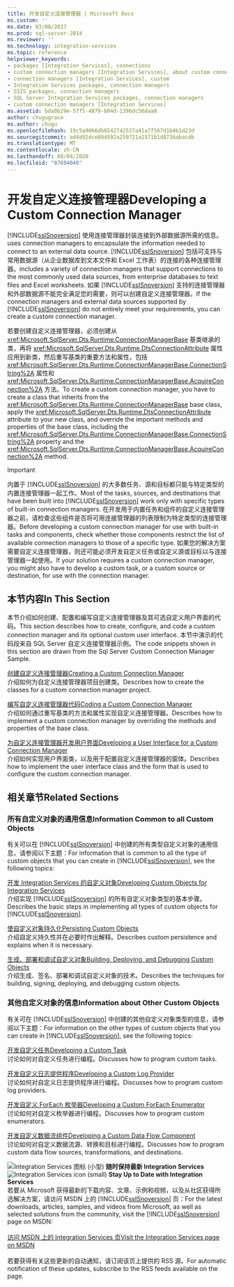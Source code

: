 ```yaml
---
title: 开发自定义连接管理器 | Microsoft Docs
ms.custom: ''
ms.date: 03/08/2017
ms.prod: sql-server-2014
ms.reviewer: ''
ms.technology: integration-services
ms.topic: reference
helpviewer_keywords:
- packages [Integration Services], connections
- custom connection managers [Integration Services], about custom connection managers
- connection managers [Integration Services], custom
- Integration Services packages, connection managers
- SSIS packages, connection managers
- SQL Server Integration Services packages, connection managers
- custom connection managers [Integration Services]
ms.assetid: bda0b29e-57f5-4879-b04d-1396dc56daa8
author: chugugrace
ms.author: chugu
ms.openlocfilehash: 19c5a9066db6542742537a41a7f567d1b4b1d23d
ms.sourcegitcommit: ad4d92dce894592a259721a1571b1d8736abacdb
ms.translationtype: MT
ms.contentlocale: zh-CN
ms.lasthandoff: 08/04/2020
ms.locfileid: "87694040"
---
```

# <a name="developing-a-custom-connection-manager"></a><span data-ttu-id="e0ba7-102">开发自定义连接管理器</span><span class="sxs-lookup"><span data-stu-id="e0ba7-102">Developing a Custom Connection Manager</span></span>
  [!INCLUDE[ssISnoversion](../../../includes/ssisnoversion-md.md)] <span data-ttu-id="e0ba7-103">使用连接管理器封装连接到外部数据源所需的信息。</span><span class="sxs-lookup"><span data-stu-id="e0ba7-103">uses connection managers to encapsulate the information needed to connect to an external data source.</span></span> [!INCLUDE[ssISnoversion](../../../includes/ssisnoversion-md.md)] <span data-ttu-id="e0ba7-104">包括可支持与常用数据源（从企业数据库到文本文件和 Excel 工作表）的连接的各种连接管理器。</span><span class="sxs-lookup"><span data-stu-id="e0ba7-104">includes a variety of connection managers that support connections to the most commonly used data sources, from enterprise databases to text files and Excel worksheets.</span></span> <span data-ttu-id="e0ba7-105">如果 [!INCLUDE[ssISnoversion](../../../includes/ssisnoversion-md.md)] 支持的连接管理器和外部数据源不能完全满足您的需要，则可以创建自定义连接管理器。</span><span class="sxs-lookup"><span data-stu-id="e0ba7-105">If the connection managers and external data sources supported by [!INCLUDE[ssISnoversion](../../../includes/ssisnoversion-md.md)] do not entirely meet your requirements, you can create a custom connection manager.</span></span>  
  
 <span data-ttu-id="e0ba7-106">若要创建自定义连接管理器，必须创建从 <xref:Microsoft.SqlServer.Dts.Runtime.ConnectionManagerBase> 基类继承的类，再将 <xref:Microsoft.SqlServer.Dts.Runtime.DtsConnectionAttribute> 属性应用到新类，然后重写基类的重要方法和属性，包括 <xref:Microsoft.SqlServer.Dts.Runtime.ConnectionManagerBase.ConnectionString%2A> 属性和 <xref:Microsoft.SqlServer.Dts.Runtime.ConnectionManagerBase.AcquireConnection%2A> 方法。</span><span class="sxs-lookup"><span data-stu-id="e0ba7-106">To create a custom connection manager, you have to create a class that inherits from the <xref:Microsoft.SqlServer.Dts.Runtime.ConnectionManagerBase> base class, apply the <xref:Microsoft.SqlServer.Dts.Runtime.DtsConnectionAttribute> attribute to your new class, and override the important methods and properties of the base class, including the <xref:Microsoft.SqlServer.Dts.Runtime.ConnectionManagerBase.ConnectionString%2A> property and the <xref:Microsoft.SqlServer.Dts.Runtime.ConnectionManagerBase.AcquireConnection%2A> method.</span></span>  
  
> [!IMPORTANT]  
>  <span data-ttu-id="e0ba7-107">内置于 [!INCLUDE[ssISnoversion](../../../includes/ssisnoversion-md.md)] 的大多数任务、源和目标都只能与特定类型的内置连接管理器一起工作。</span><span class="sxs-lookup"><span data-stu-id="e0ba7-107">Most of the tasks, sources, and destinations that have been built into [!INCLUDE[ssISnoversion](../../../includes/ssisnoversion-md.md)] work only with specific types of built-in connection managers.</span></span> <span data-ttu-id="e0ba7-108">在开发用于内置任务和组件的自定义连接管理器之前，请检查这些组件是否将可用连接管理器的列表限制为特定类型的连接管理器。</span><span class="sxs-lookup"><span data-stu-id="e0ba7-108">Before developing a custom connection manager for use with built-in tasks and components, check whether those components restrict the list of available connection managers to those of a specific type.</span></span> <span data-ttu-id="e0ba7-109">如果您的解决方案需要自定义连接管理器，则还可能必须开发自定义任务或自定义源或目标以与连接管理器一起使用。</span><span class="sxs-lookup"><span data-stu-id="e0ba7-109">If your solution requires a custom connection manager, you might also have to develop a custom task, or a custom source or destination, for use with the connection manager.</span></span>  
  
## <a name="in-this-section"></a><span data-ttu-id="e0ba7-110">本节内容</span><span class="sxs-lookup"><span data-stu-id="e0ba7-110">In This Section</span></span>  
 <span data-ttu-id="e0ba7-111">本节介绍如何创建、配置和编写自定义连接管理器及其可选自定义用户界面的代码。</span><span class="sxs-lookup"><span data-stu-id="e0ba7-111">This section describes how to create, configure, and code a custom connection manager and its optional custom user interface.</span></span> <span data-ttu-id="e0ba7-112">本节中演示的代码段来自 SQL Server 自定义连接管理器示例。</span><span class="sxs-lookup"><span data-stu-id="e0ba7-112">The code snippets shown in this section are drawn from the Sql Server Custom Connection Manager Sample.</span></span>  
  
 [<span data-ttu-id="e0ba7-113">创建自定义连接管理器</span><span class="sxs-lookup"><span data-stu-id="e0ba7-113">Creating a Custom Connection Manager</span></span>](creating-a-custom-connection-manager.md)  
 <span data-ttu-id="e0ba7-114">介绍如何为自定义连接管理器项目创建类。</span><span class="sxs-lookup"><span data-stu-id="e0ba7-114">Describes how to create the classes for a custom connection manager project.</span></span>  
  
 [<span data-ttu-id="e0ba7-115">编写自定义连接管理器代码</span><span class="sxs-lookup"><span data-stu-id="e0ba7-115">Coding a Custom Connection Manager</span></span>](coding-a-custom-connection-manager.md)  
 <span data-ttu-id="e0ba7-116">介绍如何通过重写基类的方法和属性实现自定义连接管理器。</span><span class="sxs-lookup"><span data-stu-id="e0ba7-116">Describes how to implement a custom connection manager by overriding the methods and properties of the base class.</span></span>  
  
 [<span data-ttu-id="e0ba7-117">为自定义连接管理器开发用户界面</span><span class="sxs-lookup"><span data-stu-id="e0ba7-117">Developing a User Interface for a Custom Connection Manager</span></span>](developing-a-user-interface-for-a-custom-connection-manager.md)  
 <span data-ttu-id="e0ba7-118">介绍如何实现用户界面类，以及用于配置自定义连接管理器的窗体。</span><span class="sxs-lookup"><span data-stu-id="e0ba7-118">Describes how to implement the user interface class and the form that is used to configure the custom connection manager.</span></span>  
  
## <a name="related-sections"></a><span data-ttu-id="e0ba7-119">相关章节</span><span class="sxs-lookup"><span data-stu-id="e0ba7-119">Related Sections</span></span>  
  
### <a name="information-common-to-all-custom-objects"></a><span data-ttu-id="e0ba7-120">所有自定义对象的通用信息</span><span class="sxs-lookup"><span data-stu-id="e0ba7-120">Information Common to all Custom Objects</span></span>  
 <span data-ttu-id="e0ba7-121">有关可以在 [!INCLUDE[ssISnoversion](../../../includes/ssisnoversion-md.md)] 中创建的所有类型自定义对象的通用信息，请参阅以下主题：</span><span class="sxs-lookup"><span data-stu-id="e0ba7-121">For information that is common to all the type of custom objects that you can create in [!INCLUDE[ssISnoversion](../../../includes/ssisnoversion-md.md)], see the following topics:</span></span>  
  
 [<span data-ttu-id="e0ba7-122">开发 Integration Services 的自定义对象</span><span class="sxs-lookup"><span data-stu-id="e0ba7-122">Developing Custom Objects for Integration Services</span></span>](../developing-custom-objects-for-integration-services.md)  
 <span data-ttu-id="e0ba7-123">介绍实现 [!INCLUDE[ssISnoversion](../../../includes/ssisnoversion-md.md)] 的所有自定义对象类型的基本步骤。</span><span class="sxs-lookup"><span data-stu-id="e0ba7-123">Describes the basic steps in implementing all types of custom objects for [!INCLUDE[ssISnoversion](../../../includes/ssisnoversion-md.md)].</span></span>  
  
 [<span data-ttu-id="e0ba7-124">使自定义对象持久化</span><span class="sxs-lookup"><span data-stu-id="e0ba7-124">Persisting Custom Objects</span></span>](../persisting-custom-objects.md)  
 <span data-ttu-id="e0ba7-125">介绍自定义持久性并在必要时作出解释。</span><span class="sxs-lookup"><span data-stu-id="e0ba7-125">Describes custom persistence and explains when it is necessary.</span></span>  
  
 [<span data-ttu-id="e0ba7-126">生成、部署和调试自定义对象</span><span class="sxs-lookup"><span data-stu-id="e0ba7-126">Building, Deploying, and Debugging Custom Objects</span></span>](../building-deploying-and-debugging-custom-objects.md)  
 <span data-ttu-id="e0ba7-127">介绍生成、签名、部署和调试自定义对象的技术。</span><span class="sxs-lookup"><span data-stu-id="e0ba7-127">Describes the techniques for building, signing, deploying, and debugging custom objects.</span></span>  
  
### <a name="information-about-other-custom-objects"></a><span data-ttu-id="e0ba7-128">其他自定义对象的信息</span><span class="sxs-lookup"><span data-stu-id="e0ba7-128">Information about Other Custom Objects</span></span>  
 <span data-ttu-id="e0ba7-129">有关可在 [!INCLUDE[ssISnoversion](../../../includes/ssisnoversion-md.md)] 中创建的其他自定义对象类型的信息，请参阅以下主题：</span><span class="sxs-lookup"><span data-stu-id="e0ba7-129">For information on the other types of custom objects that you can create in [!INCLUDE[ssISnoversion](../../../includes/ssisnoversion-md.md)], see the following topics:</span></span>  
  
 [<span data-ttu-id="e0ba7-130">开发自定义任务</span><span class="sxs-lookup"><span data-stu-id="e0ba7-130">Developing a Custom Task</span></span>](../task/developing-a-custom-task.md)  
 <span data-ttu-id="e0ba7-131">讨论如何对自定义任务进行编程。</span><span class="sxs-lookup"><span data-stu-id="e0ba7-131">Discusses how to program custom tasks.</span></span>  
  
 [<span data-ttu-id="e0ba7-132">开发自定义日志提供程序</span><span class="sxs-lookup"><span data-stu-id="e0ba7-132">Developing a Custom Log Provider</span></span>](../log-provider/developing-a-custom-log-provider.md)  
 <span data-ttu-id="e0ba7-133">讨论如何对自定义日志提供程序进行编程。</span><span class="sxs-lookup"><span data-stu-id="e0ba7-133">Discusses how to program custom log providers.</span></span>  
  
 [<span data-ttu-id="e0ba7-134">开发自定义 ForEach 枚举器</span><span class="sxs-lookup"><span data-stu-id="e0ba7-134">Developing a Custom ForEach Enumerator</span></span>](../foreach-enumerator/developing-a-custom-foreach-enumerator.md)  
 <span data-ttu-id="e0ba7-135">讨论如何对自定义枚举器进行编程。</span><span class="sxs-lookup"><span data-stu-id="e0ba7-135">Discusses how to program custom enumerators.</span></span>  
  
 [<span data-ttu-id="e0ba7-136">开发自定义数据流组件</span><span class="sxs-lookup"><span data-stu-id="e0ba7-136">Developing a Custom Data Flow Component</span></span>](../data-flow/developing-a-custom-data-flow-component.md)  
 <span data-ttu-id="e0ba7-137">讨论如何对自定义数据流源、转换和目标进行编程。</span><span class="sxs-lookup"><span data-stu-id="e0ba7-137">Discusses how to program custom data flow sources, transformations, and destinations.</span></span>  
  
<span data-ttu-id="e0ba7-138">![Integration Services 图标 (小型) ](../../media/dts-16.gif "集成服务图标（小）")  **随时保持最新 Integration Services**</span><span class="sxs-lookup"><span data-stu-id="e0ba7-138">![Integration Services icon (small)](../../media/dts-16.gif "Integration Services icon (small)")  **Stay Up to Date with Integration Services**</span></span><br /> <span data-ttu-id="e0ba7-139">若要从 Microsoft 获得最新的下载内容、文章、示例和视频，以及从社区获得所选解决方案，请访问 MSDN 上的 [!INCLUDE[ssISnoversion](../../../includes/ssisnoversion-md.md)] 页：</span><span class="sxs-lookup"><span data-stu-id="e0ba7-139">For the latest downloads, articles, samples, and videos from Microsoft, as well as selected solutions from the community, visit the [!INCLUDE[ssISnoversion](../../../includes/ssisnoversion-md.md)] page on MSDN:</span></span><br /><br /> [<span data-ttu-id="e0ba7-140">访问 MSDN 上的 Integration Services 页</span><span class="sxs-lookup"><span data-stu-id="e0ba7-140">Visit the Integration Services page on MSDN</span></span>](https://go.microsoft.com/fwlink/?LinkId=136655)<br /><br /> <span data-ttu-id="e0ba7-141">若要获得有关这些更新的自动通知，请订阅该页上提供的 RSS 源。</span><span class="sxs-lookup"><span data-stu-id="e0ba7-141">For automatic notification of these updates, subscribe to the RSS feeds available on the page.</span></span>  
  
  
